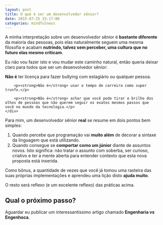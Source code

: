 ```yaml
---
layout: post
title: O que é ser um desenvolvedor sênior?
date: 2015-07-25 15:17:00
categories: mindfulness
---
```


A minha interpretação sobre um desenvolvedor sênior é **bastante diferente**  da maioria das pessoas, pois elas naturalmente seguem uma mesma filosofia e acabam **nutrindo, talvez sem perceber, uma cultura que no futuro elas mesmo criticam**.

Eu não vou fazer isto e vou mudar este caminho natural, então queria deixar claro para todos que ser um desenvolvedor sênior:

<div class="post-impact-1">
    <div class="text-align-left">
        <p><strong>Não é</strong> ter licença para fazer bullying com estagiário ou qualquer pessoa.</p>

        <p><strong>Não é</strong> usar o tempo de carreira como super trunfo.</p>

        <p><strong>Não é</strong> achar que você pode tirar o brilho dos olhos de pessoas que não querem seguir os exatos mesmos passos que você no mundo da tecnologia.</p>
    </div>
</div>



Para mim, um desenvolvedor sênior **real** se resume em dois pontos bem simples:

1. Quando percebe que programação vai **muito além** de decorar a sintaxe da linguagem que está utilizando.
2. Quando consegue se **comportar como um júnior** diante de assuntos novos. Isto significa: não tratar o assunto com soberba, ser curioso, criativo e ter a mente aberta para entender contexto que esta nova proposta está inserida.

Como bônus, a quantidade de vezes que você já tomou uma rasteira das suas próprias implementações e aprendeu uma lição disto **ajuda muito**.

O resto será reflexo (e um excelente reflexo) das práticas acima.

## Qual o próximo passo?

Aguardar eu publicar um interessantíssimo artigo chamado **Engenharia vs Engenhoca**.
